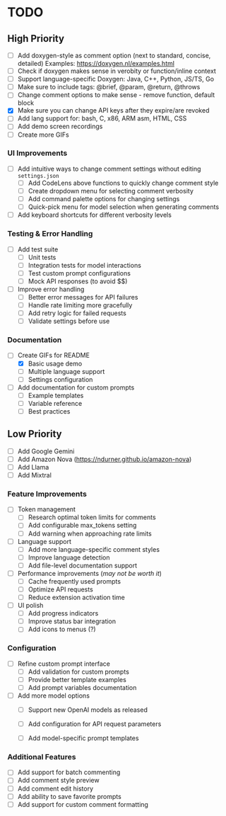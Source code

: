 # TODO

## High Priority

- [ ] Add doxygen-style as comment option (next to standard, concise, detailed)
      Examples: https://doxygen.nl/examples.html
- [ ] Check if doxygen makes sense in verobity or function/inline context
- [ ] Support language-specific Doxygen: Java, C++, Python, JS/TS, Go
- [ ] Make sure to include tags: @brief, @param, @return, @throws
- [ ] Change comment options to make sense - remove function, default block
- [x] Make sure you can change API keys after they expire/are revoked
- [ ] Add lang support for: bash, C, x86, ARM asm, HTML, CSS
- [ ] Add demo screen recordings
- [ ] Create more GIFs

### UI Improvements
- [ ] Add intuitive ways to change comment settings without editing `settings.json`
  - [ ] Add CodeLens above functions to quickly change comment style
  - [ ] Create dropdown menu for selecting comment verbosity
  - [ ] Add command palette options for changing settings
  - [ ] Quick-pick menu for model selection when generating comments
- [ ] Add keyboard shortcuts for different verbosity levels

### Testing & Error Handling
- [ ] Add test suite
  - [ ] Unit tests
  - [ ] Integration tests for model interactions
  - [ ] Test custom prompt configurations
  - [ ] Mock API responses (to avoid $$)
- [ ] Improve error handling
  - [ ] Better error messages for API failures
  - [ ] Handle rate limiting more gracefully
  - [ ] Add retry logic for failed requests
  - [ ] Validate settings before use

### Documentation
- [ ] Create GIFs for README
  - [x] Basic usage demo
  - [ ] Multiple language support
  - [ ] Settings configuration
- [ ] Add documentation for custom prompts
  - [ ] Example templates
  - [ ] Variable reference
  - [ ] Best practices

## Low Priority

- [ ] Add Google Gemini
- [ ] Add Amazon Nova (https://ndurner.github.io/amazon-nova)
- [ ] Add Llama
- [ ] Add Mixtral

### Feature Improvements
- [ ] Token management
  - [ ] Research optimal token limits for comments
  - [ ] Add configurable max_tokens setting
  - [ ] Add warning when approaching rate limits
- [ ] Language support
  - [ ] Add more language-specific comment styles
  - [ ] Improve language detection
  - [ ] Add file-level documentation support
- [ ] Performance improvements (*may not be worth it*)
  - [ ] Cache frequently used prompts
  - [ ] Optimize API requests
  - [ ] Reduce extension activation time
- [ ] UI polish
  - [ ] Add progress indicators
  - [ ] Improve status bar integration
  - [ ] Add icons to menus (?)

### Configuration
- [ ] Refine custom prompt interface
  - [ ] Add validation for custom prompts
  - [ ] Provide better template examples
  - [ ] Add prompt variables documentation
- [ ] Add more model options
  - [ ] Support new OpenAI models as released
  - [ ] Add configuration for API request parameters
  - [ ] Add model-specific prompt templates


### Additional Features
- [ ] Add support for batch commenting
- [ ] Add comment style preview
- [ ] Add comment edit history
- [ ] Add ability to save favorite prompts
- [ ] Add support for custom comment formatting
